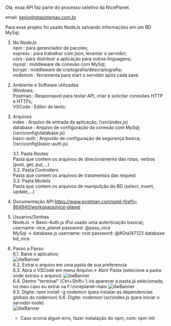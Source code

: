Olá, essa API faz parte do processo seletivo da NicePlanet.

email: kenio@gtasistemas.com.br

Para esse projeto foi usado NodeJs salvando informações em um BD MySql. <br>
1. No NodeJs <br>
    npm     : para gerenciador de pacotes; <br>
    express : para trabalhar com json, levantar o servidor; <br>
    cors    : para distribuir a aplicação para outras linguagens; <br>
    mysql   : middleware de conexão com MySql; <br>
    bcrypt  : middleware de criptografia/descriptografia; <br>
    nodemon : ferramenta para start o servidor após cada save. <br>

2. Ambiente e Software utilizados <br>
    Windows; <br>
    Postman : Responsavel para testar API, criar e solicitar conexões HTTP e HTTPs; <br>
    VSCode  : Editor de texto; <br>

3. Arquivos <br>
    index       :   Arquivo de entrada da aplicação; (\src\index.js) <br>
    database    :   Arquivo de configuração da conexão com MySql; (\src\config\database.js) <br>
    basic-auth  :   Arquvido de configuração de segurança basica; (\src\config\basic-auth.js) <br>

    3.1. Pasta Routes <br>
        Pasta que contem os arquivos de direcionamento das rotas, verbos (post, get, put,...) <br>
    3.2. Pasta Controllers <br>
        Pasta que contem os arquivos de tratamentos das request <br>
    3.3. Pasta Models <br>
        Pasta que contem os arquivos de manipulção do BD (select, insert, update,...) <br>

4.  Documentação API https://www.postman.com/gold-firefly-864940/workspace/nice-planet <br>

5.  Usuarios/Senhas <br>
        NodeJs -> Basic-Auth.js (Foi usado uma autenticação basica); username: nice_planet password: @pass_nice <br>
        MySql -> database.js username: root password: @#Gta147123 database: bd_nice <br>

6. Passo a Passo <br>
    6.1.    Baixe o aplicativo; <br>
    ![dwBanner](https://www.systecagricola.com.br/imagens/nice/1.png) <br>
    6.2.    Extrai o arquivo em uma pasta de sua preferencia <br>
    6.3.    Abra o VSCode em menu Arquivo-> Abrir Pasta (selecione a pasta onde extraiu o arquivo)
    ![dwBanner](https://www.systecagricola.com.br/imagens/nice/2.png) <br>
    6.4.    Dentro "terminal" (Ctrl+Shift+') irá aparecer a pasta já selecionada, no meu caso eu extrai na F:\niceplanet-main
    ![dwBanner](https://www.systecagricola.com.br/imagens/nice/3.png) <br>
    6.5.    Digite: npm install -g nodemon (para instalar as dependencias globais do nodemon)
    6.6.    Digite: nodemon \src\index.js (para iniciar o servidor node)<br>
    ![dwBanner](https://www.systecagricola.com.br/imagens/nice/4.png) <br>
    
    * Caso ocorra algum erro, fazer instalação do npm, com: npm init
    
    


